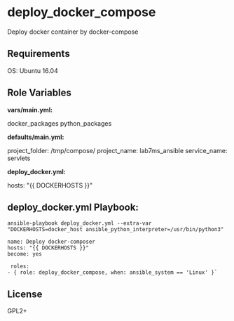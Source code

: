 deploy_docker_compose
=========

Deploy docker container by docker-compose

Requirements
------------

OS: Ubuntu 16.04

Role Variables
--------------

**vars/main.yml:**

docker_packages
python_packages

**defaults/main.yml:**

project_folder: /tmp/compose/
project_name: lab7ms_ansible
service_name: servlets

**deploy_docker.yml:**

hosts: "{{ DOCKERHOSTS }}"

deploy_docker.yml Playbook:
----------------


`ansible-playbook deploy_docker.yml --extra-var "DOCKERHOSTS=docker_host ansible_python_interpreter=/usr/bin/python3"`

    name: Deploy docker-composer
    hosts: "{{ DOCKERHOSTS }}"
    become: yes

     roles:
    - { role: deploy_docker_compose, when: ansible_system == 'Linux' }`

License
-------

GPL2+